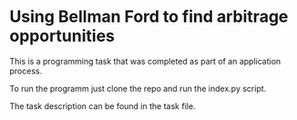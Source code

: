 # Using Bellman Ford to find arbitrage opportunities

This is a programming task that was completed as part of an application process.

To run the programm just clone the repo and run the index.py script.

The task description can be found in the task file.
